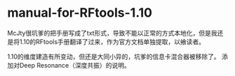 # manual-for-RFtools-1.10
McJty很坑爹的把手册写成了txt形式，导致不能以正常的方式本地化，但是我还是将1.10的RFtools手册翻译了过来，作为官方文档单独提取，以飨读者。

1.10的维度建造有所变动，但还是大同小异的，坑爹的信息卡混合器被移除了。
添加对Deep Resonance（深度共振）的说明。

